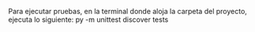 Para ejecutar pruebas, en la terminal donde aloja la carpeta del proyecto, ejecuta lo siguiente: py -m unittest discover tests

